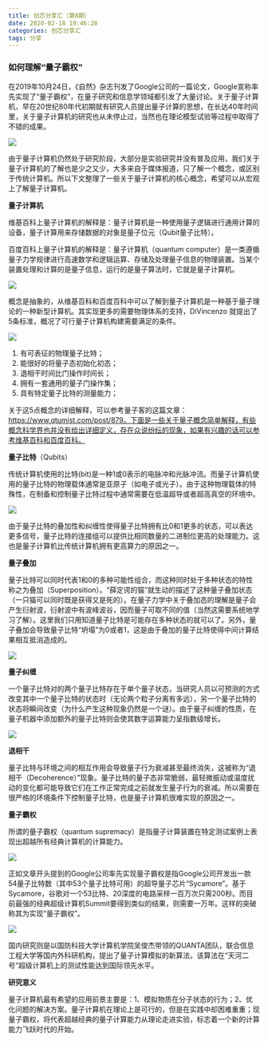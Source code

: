 ```yaml
---
title: 创芯分享汇（第8期）
date: 2020-02-18 19:46:28
categories: 创芯分享汇
tags: 分享
---
```


### 如何理解“量子霸权”

在2019年10月24日，《自然》杂志刊发了Google公司的一篇论文，Google宣称率先实现了“量子霸权”，在量子研究和信息学领域都引发了大量讨论。关于量子计算机，早在20世纪80年代初期就有研究人员提出量子计算的思想，在长达40年时间里，关于量子计算机的研究也从未停止过，当然也在理论模型试验等过程中取得了不错的成果。

![](https://www.qtumist.com/wp-content/uploads/2018/05/6e491f0f8423442e9c4b02e64a643b90_ChMkJlYJ-GGIRlodAAN8I5Eq2WoAADIJgLw0ZYAA3w7854-480x300.jpg)

由于量子计算机仍然处于研究阶段，大部分是实验研究并没有普及应用，我们关于量子计算机的了解也是少之又少，大多来自于媒体报道，只了解一个概念，或区别于传统计算机。所以下文整理了一些关于量子计算机的核心概念，希望可以从宏观上了解量子计算机。



**量子计算机**

维基百科上量子计算机的解释是：量子计算机是一种使用量子逻辑进行通用计算的设备，量子计算用来存储数据的对象是量子位元（Qubit量子比特）。

百度百科上量子计算机的解释是：量子计算机（quantum computer）是一类遵循量子力学规律进行高速数学和逻辑运算、存储及处理量子信息的物理装置。当某个装置处理和计算的是量子信息，运行的是量子算法时，它就是量子计算机。

![](https://gss3.bdstatic.com/-Po3dSag_xI4khGkpoWK1HF6hhy/baike/c0%3Dbaike180%2C5%2C5%2C180%2C60/sign=0b0d7ce9aaefce1bfe26c098ce3898bb/32fa828ba61ea8d366fd4b1b9a0a304e241f58d5.jpg)

概念是抽象的，从维基百科和百度百科中可以了解到量子计算机是一种基于量子理论的一种新型计算机。其实现更多的需要物理体系的支持，DiVincenzo 就提出了5条标准，概况了可行量子计算机构建需要满足的条件。

![](https://mmbiz.qpic.cn/mmbiz_png/AXXiaxE8QSIJfcAcYPSpBZuibIWFQeicrpLSw0Uq0eDibgGKgAJheg7Ff2XiachzIYSjaNI1XkSstNNvjgft8BM74icA/640?wx_fmt=png&tp=webp&wxfrom=5&wx_lazy=1&wx_co=1)

1. 有可表征的物理量子比特；
2. 能很好的将量子态初始化初态；
3. 退相干时间比门操作时间长；
4. 拥有一套通用的量子门操作集；
5. 具有特定量子比特的测量能力；

关于这5点概念的详细解释，可以参考量子客的这篇文章：https://www.qtumist.com/post/879。下面是一些关于量子概念简单解释，有些概念科学界也并没有给出详细定义，存在众说纷纭的现象，如果有兴趣的话可以参考维基百科和百度百科。



**量子比特**（Qubits）

传统计算机使用的比特(bit)是一种1或0表示的电脉冲和光脉冲流。而量子计算机使用的量子比特的物理载体通常是亚原子（如电子或光子）。由于这种物理载体的特殊性，在制备和控制量子比特过程中通常需要在低温超导或者超高真空的环境中。

![](https://www.qtumist.com/wp-content/uploads/2019/09/2019090614544299.png)

由于量子比特的叠加性和纠缠性使得量子比特拥有比0和1更多的状态，可以表达更多信号，量子比特的连接组可以提供比相同数量的二进制位更高的处理能力。这也是量子计算机比传统计算机拥有更高算力的原因之一。



**量子叠加**

量子比特可以同时代表1和0的多种可能性组合，而这种同时处于多种状态的特性称之为叠加（Superposition）。“薛定谔的猫”就生动的描述了这种量子叠加状态（一只猫可以同时既是获得又是死的）。在量子力学中关于叠加态的理解是量子会产生衍射波，衍射波中有波峰波谷，因而量子可取不同的值（当然这需要系统地学习了解）。这里我们只用知道量子比特是可能存在多种状态的就可以了。另外，量子叠加会导致量子比特“坍塌”为0或者1，这是由于叠加的量子比特使得中间计算结果相互抵消造成的。

![](https://gss1.bdstatic.com/9vo3dSag_xI4khGkpoWK1HF6hhy/baike/c0%3Dbaike80%2C5%2C5%2C80%2C26/sign=4a26e3f9414a20a425133495f13bf347/dc54564e9258d109baee1259df58ccbf6d814dcf.jpg)



**量子纠缠**

一个量子比特对的两个量子比特存在于单个量子状态，当研究人员以可预测的方式改变其中一个量子比特的状态时（无论两个粒子分离有多远），另一个量子比特的状态将瞬间改变（为什么产生这种现象仍然是一个谜）。由于量子纠缠的性质，在量子机器中添加额外的量子比特则会使其数字运算能力呈指数级增长。

![](https://gss1.bdstatic.com/9vo3dSag_xI4khGkpoWK1HF6hhy/baike/c0%3Dbaike150%2C5%2C5%2C150%2C50/sign=3185f79b99cad1c8c4b6f4751e570c6c/5366d0160924ab1896e0068339fae6cd7a890b8b.jpg)



**退相干**

量子比特与环境之间的相互作用会导致量子行为衰减甚至最终消失，这被称为“退相干（Decoherence）”现象。量子比特的量子态非常脆弱，最轻微振动或温度扰动的变化都可能导致它们在工作正常完成之前就发生量子行为的衰减。所以需要在很严格的环境条件下控制量子比特，也是量子计算机很难实现的原因之一。



**量子霸权**

所谓的量子霸权（quantum supremacy）是指量子计算装置在特定测试案例上表现出超越所有经典计算机的计算能力。

![](https://pics1.baidu.com/feed/267f9e2f07082838c8bd7aac148eaa074d08f1f0.jpeg?token=b377d7ee620a016313e83223c4933562&s=1B206987860102FC0CA568A70300F002)

正如文章开头提到的Google公司率先实现量子霸权是指Google公司开发出一款54量子比特数（其中53个量子比特可用）的超导量子芯片“Sycamore”。基于Sycamore，谷歌对一个53比特、20深度的电路采样一百万次只需200秒。而目前最强的经典超级计算机Summit要得到类似的结果，则需要一万年。这样的突破称其为实现“量子霸权”。

![](https://ss0.bdstatic.com/70cFuHSh_Q1YnxGkpoWK1HF6hhy/it/u=814980360,1606720732&fm=26&gp=0.jpg)

国内研究则是以国防科技大学计算机学院吴俊杰带领的QUANTA团队，联合信息工程大学等国内外科研机构，提出了量子计算模拟的新算法，该算法在“天河二号”超级计算机上的测试性能达到国际领先水平。



**研究意义**

量子计算机最有希望的应用前景主要是：1、模拟物质在分子状态的行为；2、优化问题的解决方案。量子计算机在理论上是可行的，但是在实践中却困难重重；现量子霸权，将代表超越经典的量子计算能力从理论走进实验，标志着一个新的计算能力飞跃时代的开始。